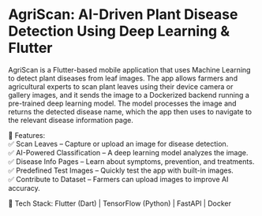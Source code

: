 # AgriScan: AI-Driven Plant Disease Detection Using Deep Learning & Flutter

AgriScan is a Flutter-based mobile application that uses Machine Learning to detect plant diseases from leaf images. The app allows farmers and agricultural experts to scan plant leaves using their device camera or gallery images, and it sends the image to a Dockerized backend running a pre-trained deep learning model. The model processes the image and returns the detected disease name, which the app then uses to navigate to the relevant disease information page.

🔹 Features:  
✅ Scan Leaves – Capture or upload an image for disease detection.  
✅ AI-Powered Classification – A deep learning model analyzes the image.      
✅ Disease Info Pages – Learn about symptoms, prevention, and treatments.
✅ Predefined Test Images – Quickly test the app with built-in images.  
✅ Contribute to Dataset – Farmers can upload images to improve AI accuracy.  

🚀 Tech Stack: Flutter (Dart) | TensorFlow (Python) | FastAPI | Docker  

